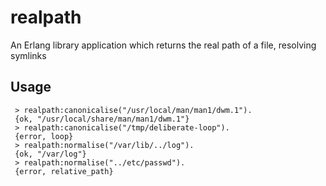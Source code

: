 realpath
========

An Erlang library application which returns the real path of a file,
resolving symlinks

Usage
-----

     > realpath:canonicalise("/usr/local/man/man1/dwm.1").
     {ok, "/usr/local/share/man/man1/dwm.1"}
     > realpath:canonicalise("/tmp/deliberate-loop").
     {error, loop}
     > realpath:normalise("/var/lib/../log").
     {ok, "/var/log"}
     > realpath:normalise("../etc/passwd").
     {error, relative_path}

